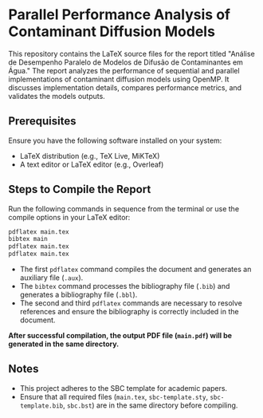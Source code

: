 # Parallel Performance Analysis of Contaminant Diffusion Models

This repository contains the LaTeX source files for the report titled "Análise de Desempenho Paralelo de Modelos de Difusão de Contaminantes em Água." The report analyzes the performance of sequential and parallel implementations of contaminant diffusion models using OpenMP. It discusses implementation details, compares performance metrics, and validates the models outputs.

## Prerequisites

Ensure you have the following software installed on your system:
- LaTeX distribution (e.g., TeX Live, MiKTeX)
- A text editor or LaTeX editor (e.g., Overleaf)

## Steps to Compile the Report

Run the following commands in sequence from the terminal or use the compile options in your LaTeX editor:

```sh
pdflatex main.tex
bibtex main
pdflatex main.tex
pdflatex main.tex
```

- The first `pdflatex` command compiles the document and generates an auxiliary file (`.aux`).
- The `bibtex` command processes the bibliography file (`.bib`) and generates a bibliography file (`.bbl`).
- The second and third `pdflatex` commands are necessary to resolve references and ensure the bibliography is correctly included in the document.

**After successful compilation, the output PDF file (`main.pdf`) will be generated in the same directory.**

## Notes
- This project adheres to the SBC template for academic papers.
- Ensure that all required files (`main.tex`, `sbc-template.sty`, `sbc-template.bib`, `sbc.bst`) are in the same directory before compiling.